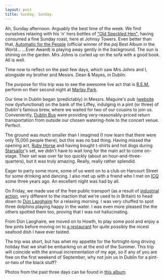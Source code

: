```yaml
---
layout: post
title: Sunday, Sunday.
---
```


Ah, Sunday afternoon. Arguably the best time of the week. We find ourselves
relaxing with his 'n' hers bottles of <a
href="https://www.oldspeckledhen.co.uk">&quot;Old Speckled Hen&quot;</a>, having
consumed a fine Sunday roast, here at Johnsy Towers. Even better than that, <a
href="https://www.amazon.co.uk/exec/obidos/ASIN/B000002MG1/johnsydotorg-21/">
Automatic for the People</a> (official winner of the <em>paj</em> Best Album in
the World... ...Ever Award) is playing away gently in the background. The sun is
shining on the garden. Mrs Johns is curled up on the sofa with a good book. All
is well.

Time now to reflect on the past few days, which saw Mrs Johns and I, alongside
my brother and Messrs. Dean &amp; Mayes, in Dublin.

The purpose for this trip was to see the awesome live act that is <a
href="https://www.remhq.com/">R.E.M.</a> perform on their second night at <a
href="https://mcd.ie/venues/marlay.php3">Marlay Park</a>. 

Our time in Dublin began (predictably) in Messrs. Maguire's pub (<a
href="https://www.messrsmaguire.ie/">website</a> now dysfunctional) on the bank
of the Liffey, indulging in a pint (or three) of Dublin's famous brew, where we
waited for two of our cousins to join us. Conveniently, <a
href="https://www.dublinbus.ie/">Dublin Bus</a> were providing
very-reasonably-priced return transportation from outside our chosen
watering-hole to the concert venue. Perfect.

The ground was much smaller than I imagined (I now learn that there were only
15,000 people there), but this was no bad thing. Having missed the opening act,
<a href="https://www.rubyhorse.com/">Ruby Horse</a> and having bought t-shirts
and hot dogs during <a href="https://www.starsailor.net/">Starsailor</a>'s set,
we didn't have to wait long for the main act to come on-stage. Their set was
over far too quickly (about an hour-and-three-quarters), but it was truly
amazing. Really, really rather splendid.

Eager to party some more, some of us went on to a club on Harcourt Street for
some drinking and dancing. I also met up with a friend who I met on <a
href="https://web.icq.com/">ICQ</a> some three years ago. An excellent night was
had by all.

On Friday, we made use of the free public transport (as a result of <a
href="https://news.bbc.co.uk/1/hi/northern_ireland/3076317.stm">industrial
action</a>, very different to the inaction that we're used to in Britain) to
head down to <a href="https://www.dun-laoghaire.com/">D&uacute;n Laoghaire</a>
for a relaxing morning. I was very chuffed to spot three dolphins playing happy
in the water. I was even more pleased the the others spotted them too, proving
that I was not hallucinating. 

From D&uacute;n Laoghaire, we moved on to Howth, to play some pool and enjoy a
few pints before moving on to <a href="https://www.wheelhouse.ie/">a
restaurant</a> for quite possibly the nicest seafood dish I have ever tasted. 

The trip was short, but has whet my appetite for the fortnight-long driving
holiday that we shall be embarking on at the end of the Summer. This trip will
coincide with the annual incrementation of my age, so if any of you are free on
the first weekend of September, why not join us in Dublin for a pint-or-two of
the black stuff?

Photos from the past three days can be found in <a
href="https://www.johnsy.com/albums/20030719-dublin/">this album</a>.
